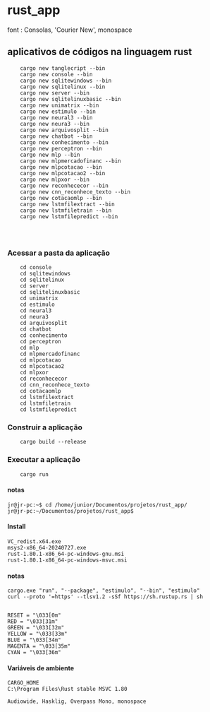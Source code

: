 # rust_app

font : Consolas, 'Courier New', monospace

## aplicativos de códigos na linguagem rust

```
    cargo new tanglecript --bin
    cargo new console --bin
    cargo new sqlitewindows --bin
    cargo new sqlitelinux --bin
    cargo new server --bin
    cargo new sqlitelinuxbasic --bin
    cargo new unimatrix --bin
    cargo new estimulo --bin
    cargo new neural3 --bin
    cargo new neura3 --bin
    cargo new arquivosplit --bin
    cargo new chatbot --bin
    cargo new conhecimento --bin
    cargo new perceptron --bin
    cargo new mlp --bin
    cargo new mlpmercadofinanc --bin
    cargo new mlpcotacao --bin
    cargo new mlpcotacao2 --bin
    cargo new mlpxor --bin
    cargo new reconhececor --bin
    cargo new cnn_reconhece_texto --bin
    cargo new cotacaomlp --bin
    cargo new lstmfilextract --bin
    cargo new lstmfiletrain --bin
    cargo new lstmfilepredict --bin

    
    
```

### **Acessar a pasta da aplicação**

```
    cd console
    cd sqlitewindows
    cd sqlitelinux
    cd server
    cd sqlitelinuxbasic
    cd unimatrix
    cd estimulo
    cd neural3
    cd neura3
    cd arquivosplit
    cd chatbot
    cd conhecimento
    cd perceptron
    cd mlp
    cd mlpmercadofinanc
    cd mlpcotacao
    cd mlpcotacao2
    cd mlpxor
    cd reconhececor
    cd cnn_reconhece_texto
    cd cotacaomlp
    cd lstmfilextract
    cd lstmfiletrain
    cd lstmfilepredict
```

### **Construir a aplicação**

```
    cargo build --release
```

### **Executar a aplicação**

```
    cargo run
 ```




#### notas

```
jr@jr-pc:~$ cd /home/junior/Documentos/projetos/rust_app/
jr@jr-pc:~/Documentos/projetos/rust_app$

```

#### Install
```
VC_redist.x64.exe
msys2-x86_64-20240727.exe
rust-1.80.1-x86_64-pc-windows-gnu.msi
rust-1.80.1-x86_64-pc-windows-msvc.msi
```


#### notas
```
cargo.exe "run", "--package", "estimulo", "--bin", "estimulo"
curl --proto '=https' --tlsv1.2 -sSf https://sh.rustup.rs | sh


RESET = "\033[0m"
RED = "\033[31m"
GREEN = "\033[32m"
YELLOW = "\033[33m"
BLUE = "\033[34m"
MAGENTA = "\033[35m"
CYAN = "\033[36m"
```

#### Variáveis de ambiente
```
CARGO_HOME
C:\Program Files\Rust stable MSVC 1.80
```

```
Audiowide, Hasklig, Overpass Mono, monospace

```